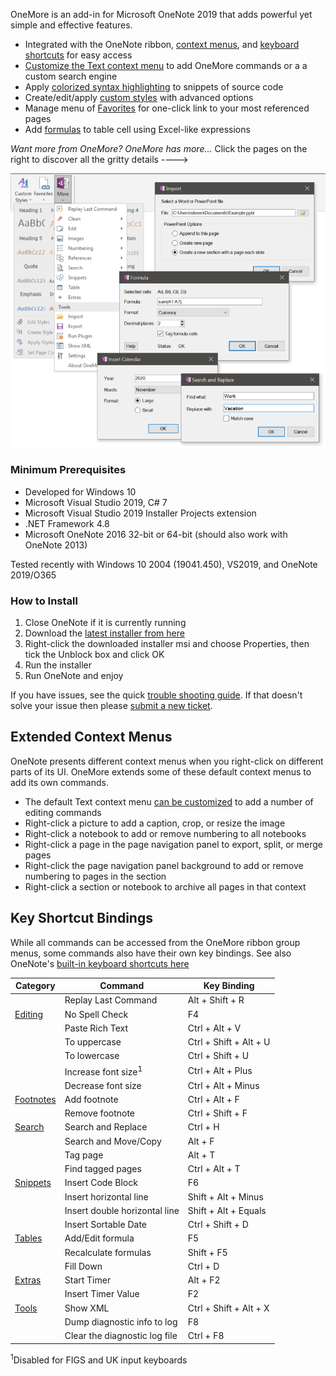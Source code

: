 OneMore is an add-in for Microsoft OneNote 2019 that adds powerful yet simple and effective features.

* Integrated with the OneNote ribbon, [context menus](#ctxmenus), and [keyboard shortcuts](#keys) for easy access
* [Customize the Text context menu](Settings) to add OneMore commands or a a custom search engine
* Apply [colorized syntax highlighting](Edit-Commands) to snippets of source code
* Create/edit/apply [custom styles](Custom-Styles) with advanced options
* Manage menu of [Favorites](Favorites) for one-click link to your most referenced pages
* Add [formulas](Table-Commands) to table cell using Excel-like expressions

*Want more from OneMore? OneMore has more...* Click the pages on the right to discover all the gritty details ---->

![Screenshot](images/Screenshot.png)

### Minimum Prerequisites
* Developed for Windows 10
* Microsoft Visual Studio 2019, C# 7
* Microsoft Visual Studio 2019 Installer Projects extension
* .NET Framework 4.8
* Microsoft OneNote 2016 32-bit or 64-bit (should also work with OneNote 2013)

Tested recently with Windows 10 2004 (19041.450), VS2019, and OneNote 2019/O365

### How to Install
1. Close OneNote if it is currently running
2. Download the [latest installer from here](https://github.com/stevencohn/OneMore/releases/latest)
3. Right-click the downloaded installer msi and choose Properties, then tick the Unblock box and click OK
4. Run the installer
5. Run OneNote and enjoy

If you have issues, see the quick [trouble shooting guide](Troubleshooting). If that doesn't solve your issue then please [submit a new ticket](https://github.com/stevencohn/OneMore/issues/new/choose).

<a name="ctxmenus"></a>
## Extended Context Menus
OneNote presents different context menus when you right-click on different parts of its UI. OneMore extends some of these default context menus to add its own commands.

* The default Text context menu [can be customized](Settings) to add a number of editing commands
* Right-click a picture to add a caption, crop, or resize the image
* Right-click a notebook to add or remove numbering to all notebooks
* Right-click a page in the page navigation panel to export, split, or merge pages
* Right-click the page navigation panel background to add or remove numbering to pages in the section
* Right-click a section or notebook to archive all pages in that context

<a name="keys"></a>
## Key Shortcut Bindings
While all commands can be accessed from the OneMore ribbon group menus, some
commands also have their own key bindings. See also OneNote's 
[built-in keyboard shortcuts here](https://support.microsoft.com/en-us/office/keyboard-shortcuts-in-onenote-44b8b3f4-c274-4bcc-a089-e80fdcc87950)

| Category    | Command                       | Key Binding |
| ----------- | ----------------------------- | ----------- |
|             | Replay Last Command           | Alt + Shift + R
| [Editing](../wiki/Edit-Commands) | No Spell Check | F4
|             | Paste Rich Text               | Ctrl + Alt + V
|             | To uppercase                  | Ctrl + Shift + Alt + U
|             | To lowercase                  | Ctrl + Shift + U
|             | Increase font size<sup>1</sup>            | Ctrl + Alt + Plus
|             | Decrease font size            | Ctrl + Alt + Minus
| [Footnotes](../wiki/Footnote-Commands) | Add footnote | Ctrl + Alt + F
|             | Remove footnote               | Ctrl + Shift + F
| [Search](../wiki/Search-Commands) | Search and Replace | Ctrl + H
|             | Search and Move/Copy          | Alt + F
|             | Tag page                      | Alt + T
|             | Find tagged pages             | Ctrl + Alt + T
| [Snippets](../wiki/Snippets-Commands) | Insert Code Block | F6
|             | Insert horizontal line        | Shift + Alt + Minus
|             | Insert double horizontal line | Shift + Alt + Equals
|             | Insert Sortable Date          | Ctrl + Shift + D
| [Tables](../wiki/Table-Commands) | Add/Edit formula | F5
|             | Recalculate formulas          | Shift + F5
|             | Fill Down                     | Ctrl + D
| [Extras](../wiki/Extra-Commands) | Start Timer | Alt + F2
|             | Insert Timer Value            | F2
| [Tools](../wiki/Tools) | Show XML | Ctrl + Shift + Alt + X
|             | Dump diagnostic info to log   | F8
|             | Clear the diagnostic log file | Ctrl + F8

<sup>1</sup>Disabled for FIGS and UK input keyboards